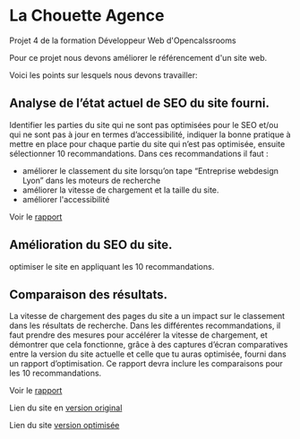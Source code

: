 # La Chouette Agence
Projet 4 de la formation Développeur Web d'Opencalssrooms

Pour ce projet nous devons améliorer le référencement d'un site web.

Voici les points sur lesquels nous devons travailler:

## Analyse de l’état actuel de SEO du site fourni.
Identifier les parties du site qui ne sont pas optimisées pour le SEO et/ou qui ne sont pas à jour en termes d’accessibilité,
indiquer la bonne pratique à mettre en place pour chaque partie du site qui n’est pas optimisée, ensuite sélectionner 10 recommandations.
Dans ces recommandations il faut :
* améliorer le classement du site lorsqu’on tape “Entreprise webdesign Lyon” dans les moteurs de recherche
* améliorer la vitesse de chargement et la taille du site.
* améliorer l'accessibilité

Voir le [rapport](./rapport_analyse.pdf)

## Amélioration du SEO du site.
optimiser le site en appliquant les 10 recommandations.

## Comparaison des résultats.
La vitesse de chargement des pages du site a un impact sur le classement dans les résultats de recherche. 
Dans les différentes recommandations, il faut prendre des mesures pour accélérer la vitesse de chargement,
et démontrer que cela fonctionne, grâce à des captures d’écran comparatives entre la version du site actuelle
et celle que tu auras optimisée, fourni dans un rapport d’optimisation.
Ce rapport devra inclure les comparaisons pour les 10 recommandations.
 
Voir le [rapport](./rapport_optimisation.pdf)

Lien du site en [version original](https://romlabo.github.io/Openclassroom_LaChouetteAgence_vo/)
 
Lien du site [version optimisée](https://romlabo.github.io/Openclassroom_LaChouetteAgence/) 
